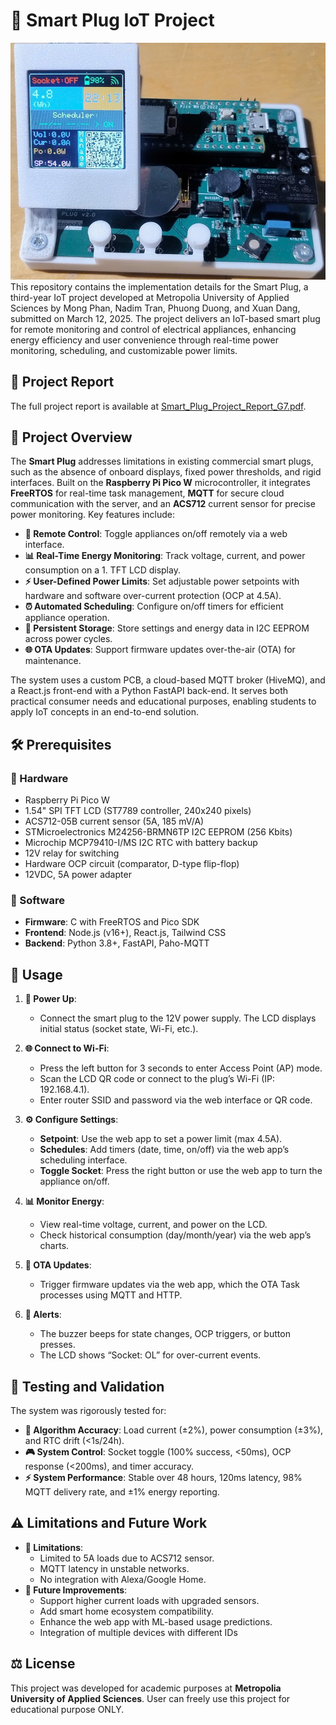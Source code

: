# 🔌 Smart Plug IoT Project
![](SmartPlug_IoT.jpg)
This repository contains the implementation details for the Smart Plug, a third-year IoT project developed at Metropolia University of Applied Sciences by Mong Phan, Nadim Tran, Phuong Duong, and Xuan Dang, submitted on March 12, 2025. The project delivers an IoT-based smart plug for remote monitoring and control of electrical appliances, enhancing energy efficiency and user convenience through real-time power monitoring, scheduling, and customizable power limits.

## 📖 Project Report

The full project report is available at [Smart_Plug_Project_Report_G7.pdf](Smart_Plug_Project_Report_G7.pdf).

## 📝 Project Overview

The **Smart Plug** addresses limitations in existing commercial smart plugs, such as the absence of onboard displays, fixed power thresholds, and rigid interfaces. Built on the **Raspberry Pi Pico W** microcontroller, it integrates **FreeRTOS** for real-time task management, **MQTT** for secure cloud communication with the server, and an **ACS712** current sensor for precise power monitoring. Key features include:

- **🔄 Remote Control**: Toggle appliances on/off remotely via a web interface.
- **📊 Real-Time Energy Monitoring**: Track voltage, current, and power consumption on a 1. TFT LCD display.
- **⚡ User-Defined Power Limits**: Set adjustable power setpoints with hardware and software over-current protection (OCP at 4.5A).
- **⏰ Automated Scheduling**: Configure on/off timers for efficient appliance operation.
- **💾 Persistent Storage**: Store settings and energy data in I2C EEPROM across power cycles.
- **🌐 OTA Updates**: Support firmware updates over-the-air (OTA) for maintenance.

The system uses a custom PCB, a cloud-based MQTT broker (HiveMQ), and a React.js front-end with a Python FastAPI back-end. It serves both practical consumer needs and educational purposes, enabling students to apply IoT concepts in an end-to-end solution.

## 🛠 Prerequisites

### 🔧 Hardware
- Raspberry Pi Pico W
- 1.54" SPI TFT LCD (ST7789 controller, 240x240 pixels)
- ACS712-05B current sensor (5A, 185 mV/A)
- STMicroelectronics M24256-BRMN6TP I2C EEPROM (256 Kbits)
- Microchip MCP79410-I/MS I2C RTC with battery backup
- 12V relay for switching
- Hardware OCP circuit (comparator, D-type flip-flop)
- 12VDC, 5A power adapter

### 💾 Software
- **Firmware**: C with FreeRTOS and Pico SDK
- **Frontend**: Node.js (v16+), React.js, Tailwind CSS
- **Backend**: Python 3.8+, FastAPI, Paho-MQTT

## 🚀 Usage

1. **🔌 Power Up**:
   - Connect the smart plug to the 12V power supply. The LCD displays initial status (socket state, Wi-Fi, etc.).

2. **🌐 Connect to Wi-Fi**:
   - Press the left button for 3 seconds to enter Access Point (AP) mode.
   - Scan the LCD QR code or connect to the plug’s Wi-Fi (IP: 192.168.4.1).
   - Enter router SSID and password via the web interface or QR code.

3. **⚙️ Configure Settings**:
   - **Setpoint**: Use the web app to set a power limit (max 4.5A).
   - **Schedules**: Add timers (date, time, on/off) via the web app’s scheduling interface.
   - **Toggle Socket**: Press the right button or use the web app to turn the appliance on/off.

4. **📊 Monitor Energy**:
   - View real-time voltage, current, and power on the LCD.
   - Check historical consumption (day/month/year) via the web app’s charts.

5. **🔄 OTA Updates**:
   - Trigger firmware updates via the web app, which the OTA Task processes using MQTT and HTTP.

6. **🔔 Alerts**:
   - The buzzer beeps for state changes, OCP triggers, or button presses.
   - The LCD shows “Socket: OL” for over-current events.

## 🧪 Testing and Validation

The system was rigorously tested for:
- **📏 Algorithm Accuracy**: Load current (±2%), power consumption (±3%), and RTC drift (<1s/24h).
- **🎮 System Control**: Socket toggle (100% success, <50ms), OCP response (<200ms), and timer accuracy.
- **⚡ System Performance**: Stable over 48 hours, 120ms latency, 98% MQTT delivery rate, and ±1% energy reporting.

## ⚠️ Limitations and Future Work

- **🚫 Limitations**:
  - Limited to 5A loads due to ACS712 sensor.
  - MQTT latency in unstable networks.
  - No integration with Alexa/Google Home.
- **🔮 Future Improvements**:
  - Support higher current loads with upgraded sensors.
  - Add smart home ecosystem compatibility.
  - Enhance the web app with ML-based usage predictions.
  - Integration of multiple devices with different IDs

## ⚖️ License

This project was developed for academic purposes at **Metropolia University of Applied Sciences**. User can freely use this project for educational purpose ONLY.
